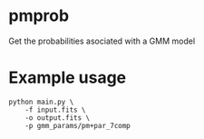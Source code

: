 # pmprob
Get the probabilities asociated with a GMM model

# Example usage
```
python main.py \
    -f input.fits \
    -o output.fits \
    -p gmm_params/pm+par_7comp
```